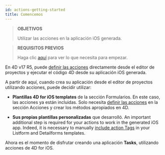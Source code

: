 ```yaml
---
id: actions-getting-started
title: Comencemos
---
```


> **OBJETIVOS**
> 
> Utilizar las acciones en la aplicación iOS generada.


> **REQUISITOS PREVIOS**
> 
> Haga clic [aquí](prerequisites.html) para ver lo que necesita para empezar.

En 4D v17 R5, puede [definir las acciones](actions.html) directamente desde el editor de proyectos y ejecutar el código 4D desde su aplicación iOS generada.

A partir de aquí, cuando crea su aplicación desde el editor de proyectos utilizando acciones, puede decidir utilizar:

* **Plantillas 4D for iOS templates** de la sección Formularios. En este caso, las acciones ya están incluidas. Solo necesita [definir las acciones](define-first-action.html) en la sección Acciones y crear los métodos apropiados en 4D.

* **Sus propias plantillas personalizadas** que desarrolló. An important additional step is required for your actions to work in the generated iOS app. Indeed, it is necessary to manually [include action Tags](action-custom-template.html) in your Listform and Detailforms templates.

Ahora es el momento de disfrutar creando una aplicación **Tasks**, utilizando acciones de 4D for iOS.
